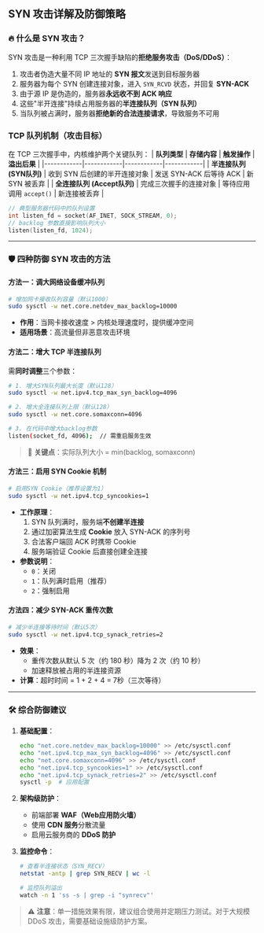 
## SYN 攻击详解及防御策略

### 🔥 什么是 SYN 攻击？
SYN 攻击是一种利用 TCP 三次握手缺陷的**拒绝服务攻击（DoS/DDoS）**：
1. 攻击者伪造大量不同 IP 地址的 **SYN 报文**发送到目标服务器
2. 服务器为每个 SYN 创建连接对象，进入 `SYN_RCVD` 状态，并回复 **SYN-ACK**
3. 由于源 IP 是伪造的，服务器**永远收不到 ACK 响应**
4. 这些"半开连接"持续占用服务器的**半连接队列（SYN 队列）**
5. 当队列被占满时，服务器**拒绝新的合法连接请求**，导致服务不可用


### TCP 队列机制（攻击目标）
在 TCP 三次握手中，内核维护两个关键队列：
| **队列类型** | **存储内容** | **触发操作** | **溢出后果** |
|------------|------------|------------|------------|
| **半连接队列 (SYN队列)** | 收到 SYN 后创建的半开连接对象 | 发送 SYN-ACK 后等待 ACK | 新 SYN 被丢弃 |
| **全连接队列 (Accept队列)** | 完成三次握手的连接对象 | 等待应用调用 `accept()` | 新连接被丢弃 |

```c
// 典型服务器代码中的队列设置
int listen_fd = socket(AF_INET, SOCK_STREAM, 0);
// backlog 参数直接影响队列大小
listen(listen_fd, 1024); 
```

---

### 🛡️ 四种防御 SYN 攻击的方法

#### 方法一：调大网络设备缓冲队列
```bash
# 增加网卡接收队列容量（默认1000）
sudo sysctl -w net.core.netdev_max_backlog=10000
```
- **作用**：当网卡接收速度 > 内核处理速度时，提供缓冲空间
- **适用场景**：高流量但非恶意攻击环境

#### 方法二：增大 TCP 半连接队列
需**同时调整**三个参数：
```bash
# 1. 增大SYN队列最大长度（默认128）
sudo sysctl -w net.ipv4.tcp_max_syn_backlog=4096

# 2. 增大全连接队列上限（默认128）
sudo sysctl -w net.core.somaxconn=4096

# 3. 在代码中增大backlog参数
listen(socket_fd, 4096);  // 需重启服务生效
```
> 📌 **关键点**：实际队列大小 = min(backlog, somaxconn)

#### 方法三：启用 SYN Cookie 机制
```bash
# 启用SYN Cookie（推荐设置为1）
sudo sysctl -w net.ipv4.tcp_syncookies=1
```
- **工作原理**：
  1. SYN 队列满时，服务端**不创建半连接**
  2. 通过加密算法生成 **Cookie** 放入 SYN-ACK 的序列号
  3. 合法客户端回 ACK 时携带 Cookie
  4. 服务端验证 Cookie 后直接创建全连接
- **参数说明**：
  - `0`：关闭
  - `1`：队列满时启用（推荐）
  - `2`：强制启用

#### 方法四：减少 SYN-ACK 重传次数
```bash
# 减少半连接等待时间（默认5次）
sudo sysctl -w net.ipv4.tcp_synack_retries=2
```
- **效果**：
  - 重传次数从默认 5 次（约 180 秒）降为 2 次（约 10 秒）
  - 加速释放被占用的半连接资源
- **计算**：超时时间 = 1 + 2 + 4 = 7秒（三次等待）

---

### 🛠️ 综合防御建议
1. **基础配置**：
   ```bash
   echo "net.core.netdev_max_backlog=10000" >> /etc/sysctl.conf
   echo "net.ipv4.tcp_max_syn_backlog=4096" >> /etc/sysctl.conf
   echo "net.core.somaxconn=4096" >> /etc/sysctl.conf
   echo "net.ipv4.tcp_syncookies=1" >> /etc/sysctl.conf
   echo "net.ipv4.tcp_synack_retries=2" >> /etc/sysctl.conf
   sysctl -p  # 应用配置
   ```
   
2. **架构级防护**：
   - 前端部署 **WAF（Web应用防火墙）**
   - 使用 **CDN 服务**分散流量
   - 启用云服务商的 **DDoS 防护**

3. **监控命令**：
   ```bash
   # 查看半连接状态（SYN_RECV）
   netstat -antp | grep SYN_RECV | wc -l
   
   # 监控队列溢出
   watch -n 1 'ss -s | grep -i "synrecv"'
   ```

> ⚠️ **注意**：单一措施效果有限，建议组合使用并定期压力测试。对于大规模 DDoS 攻击，需要基础设施级防护方案。